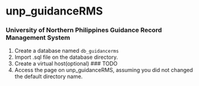 # unp_guidanceRMS
### University of Northern Philippines Guidance Record Management System
 1. Create a database named <code>db_guidancerms</code>
 2. Import .sql file on the database directory.
 3. Create a virtual host(optional) ### TODO
 4. Access the page on unp_guidanceRMS, assuming you did not changed the default directory name.
